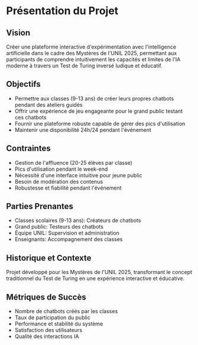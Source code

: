 # Présentation du Projet

## Vision
Créer une plateforme interactive d'expérimentation avec l'intelligence artificielle dans le cadre des Mystères de l'UNIL 2025, permettant aux participants de comprendre intuitivement les capacités et limites de l'IA moderne à travers un Test de Turing inversé ludique et éducatif.

## Objectifs
- Permettre aux classes (9-13 ans) de créer leurs propres chatbots pendant des ateliers guidés
- Offrir une expérience de jeu engageante pour le grand public testant ces chatbots
- Fournir une plateforme robuste capable de gérer des pics d'utilisation
- Maintenir une disponibilité 24h/24 pendant l'événement

## Contraintes
- Gestion de l'affluence (20-25 élèves par classe)
- Pics d'utilisation pendant le week-end
- Nécessité d'une interface intuitive pour jeune public
- Besoin de modération des contenus
- Robustesse et fiabilité pendant l'événement

## Parties Prenantes
- Classes scolaires (9-13 ans): Créateurs de chatbots
- Grand public: Testeurs des chatbots
- Équipe UNIL: Supervision et administration
- Enseignants: Accompagnement des classes

## Historique et Contexte
Projet développé pour les Mystères de l'UNIL 2025, transformant le concept traditionnel du Test de Turing en une expérience interactive et éducative.

## Métriques de Succès
- Nombre de chatbots créés par les classes
- Taux de participation du public
- Performance et stabilité du système
- Satisfaction des utilisateurs
- Qualité des interactions IA 